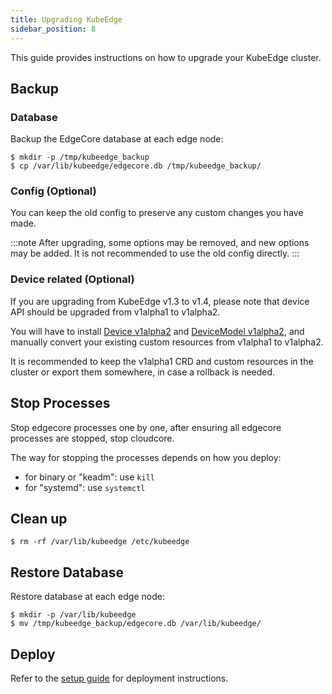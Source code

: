 ```yaml
---
title: Upgrading KubeEdge
sidebar_position: 8
---
```


This guide provides instructions on how to upgrade your KubeEdge cluster.

## Backup

### Database

Backup the EdgeCore database at each edge node:

```
$ mkdir -p /tmp/kubeedge_backup
$ cp /var/lib/kubeedge/edgecore.db /tmp/kubeedge_backup/
```

### Config (Optional)

You can keep the old config to preserve any custom changes you have made.

:::note
After upgrading, some options may be removed, and new options may be added. It is not recommended to use the old config directly.
:::

### Device related (Optional)

If you are upgrading from KubeEdge v1.3 to v1.4, please note that device API should be upgraded from v1alpha1 to v1alpha2.

You will have to install [Device v1alpha2](https://github.com/kubeedge/kubeedge/blob/release-1.4/build/crds/devices/devices_v1alpha2_device.yaml)
and [DeviceModel v1alpha2](https://github.com/kubeedge/kubeedge/blob/release-1.4/build/crds/devices/devices_v1alpha2_devicemodel.yaml),
and manually convert your existing custom resources from v1alpha1 to v1alpha2.

It is recommended to keep the v1alpha1 CRD and custom resources in the cluster or export them somewhere, in case a rollback is needed.

## Stop Processes

Stop edgecore processes one by one, after ensuring all edgecore processes are stopped, stop cloudcore.

The way for stopping the processes depends on how you deploy:

- for binary or "keadm": use `kill`
- for "systemd": use `systemctl`

## Clean up

```
$ rm -rf /var/lib/kubeedge /etc/kubeedge
```

## Restore Database

Restore database at each edge node:

```
$ mkdir -p /var/lib/kubeedge
$ mv /tmp/kubeedge_backup/edgecore.db /var/lib/kubeedge/
```

## Deploy

Refer to the [setup guide](./install-with-keadm) for deployment instructions.